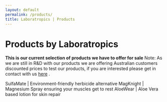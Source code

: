 ```yaml
---
layout: default
permalink: /products/
title: Laboratropics | Products
---
```


# Products by Laboratropics

**This is our current selection of products we have to offer for sale**
Note: As we are still in R&D with our products we are offering Australian customers discounted prices to test our products, if you are interested please get in contact with us [here](/contact/) .

SulfaMate | Environment-friendly herbicide alternative
MagKnight | Magnesium Spray ensuring your muscles get to rest
AloeWear | Aloe Vera based lotion for skin repair

